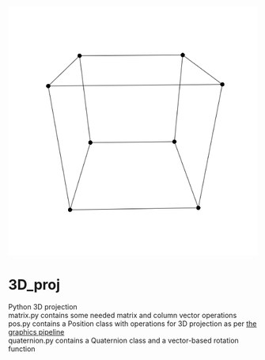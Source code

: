 ![demo.gif](demo.gif)  
# 3D_proj
Python 3D projection    
matrix.py contains some needed matrix and column vector operations  
pos.py contains a Position class with operations for 3D projection as per <a href="https://en.wikipedia.org/wiki/Graphics_pipeline">the graphics pipeline</a>  
quaternion.py contains a Quaternion class and a vector-based rotation function

